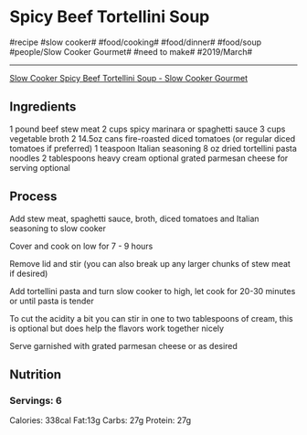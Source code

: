 # Spicy Beef Tortellini Soup
#recipe #slow cooker# #food/cooking# #food/dinner# #food/soup #people/Slow Cooker Gourmet# #need to make# #2019/March#
- - - -
[Slow Cooker Spicy Beef Tortellini Soup - Slow Cooker Gourmet](http://slowcookergourmet.net/slow-cooker-spicy-beef-tortellini-soup/)

## Ingredients
1 pound beef stew meat
2 cups spicy marinara or spaghetti sauce
3 cups vegetable broth
2 14.5oz cans fire-roasted diced tomatoes (or regular diced tomatoes if preferred)
1 teaspoon Italian seasoning
8 oz dried tortellini pasta noodles
2 tablespoons heavy cream optional
grated parmesan cheese for serving optional

## Process
Add stew meat, spaghetti sauce, broth, diced tomatoes and Italian seasoning to slow cooker

Cover and cook on low for 7 - 9 hours

Remove lid and stir (you can also break up any larger chunks of stew meat if desired)

Add tortellini pasta and turn slow cooker to high, let cook for 20-30 minutes or until pasta is tender

To cut the acidity a bit you can stir in one to two tablespoons of cream, this is optional but does help the flavors work together nicely

Serve garnished with grated parmesan cheese or as desired

## Nutrition
### Servings: 6
Calories: 338cal
Fat:13g
Carbs: 27g
Protein: 27g